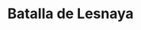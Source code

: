 ﻿---
title: "Batalla de Lesnaya"
permalink: periodes_954.html
layout: periode
dataInici: 1708-09-28
sidebar: periodes
pares:
  - 474:
    title: "Gran Guerra del Norte"
    dataInici: "(1700)"
    dataFi: "(1721)"

fills:
jocsPrincipals:
  - title: "Lesnaja: 'The Mother of Poltava' September 29, 1708"
    bggId: 9413
    dataInici: 
    dataFi: 

jocsEscenaris:
jocsEpoca:
jocsEpocaEscenaris:
---
